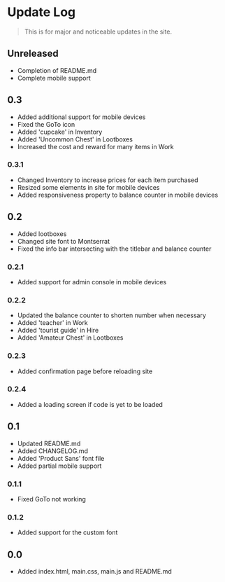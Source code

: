 # Update Log

> This is for major and noticeable updates in the site.

## Unreleased

- Completion of README.md
- Complete mobile support

## 0.3

 - Added additional support for mobile devices
 - Fixed the GoTo icon
 - Added 'cupcake' in Inventory
 - Added 'Uncommon Chest' in Lootboxes
 - Increased the cost and reward for many items in Work

### 0.3.1
 - Changed Inventory to increase prices for each item purchased
 - Resized some elements in site for mobile devices
 - Added responsiveness property to balance counter in mobile devices

## 0.2

- Added lootboxes
- Changed site font to Montserrat
- Fixed the info bar intersecting with the titlebar and balance counter

### 0.2.1

- Added support for admin console in mobile devices

### 0.2.2

- Updated the balance counter to shorten number when necessary
- Added 'teacher' in Work
- Added 'tourist guide' in Hire
- Added 'Amateur Chest' in Lootboxes

### 0.2.3

- Added confirmation page before reloading site

### 0.2.4

 - Added a loading screen if code is yet to be loaded

## 0.1

- Updated README.md
- Added CHANGELOG.md
- Added 'Product Sans' font file
- Added partial mobile support

### 0.1.1

- Fixed GoTo not working

### 0.1.2

- Added support for the custom font

## 0.0

- Added index.html, main.css, main.js and README.md
